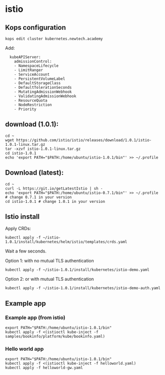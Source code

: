 # istio

## Kops configuration
```
kops edit cluster kubernetes.newtech.academy
```
Add:
```
  kubeAPIServer:
    admissionControl:
    - NamespaceLifecycle
    - LimitRanger
    - ServiceAccount
    - PersistentVolumeLabel
    - DefaultStorageClass
    - DefaultTolerationSeconds
    - MutatingAdmissionWebhook
    - ValidatingAdmissionWebhook
    - ResourceQuota
    - NodeRestriction
    - Priority
```

## download (1.0.1):
```
cd ~
wget https://github.com/istio/istio/releases/download/1.0.1/istio-1.0.1-linux.tar.gz
tar -xzvf istio-1.0.1-linux.tar.gz
cd istio-1.0.1
echo 'export PATH="$PATH:/home/ubuntu/istio-1.0.1/bin"' >> ~/.profile
```

## Download (latest):
```
cd ~
curl -L https://git.io/getLatestIstio | sh -
echo 'export PATH="$PATH:/home/ubuntu/istio-0.7.1/bin"' >> ~/.profile # change 0.7.1 in your version
cd istio-1.0.1 # change 1.0.1 in your version
```

## Istio install

Apply CRDs:

```
kubectl apply -f ~/istio-1.0.1/install/kubernetes/helm/istio/templates/crds.yaml
```

Wait a few seconds.


Option 1: with no mutual TLS authentication
```
kubectl apply -f ~/istio-1.0.1/install/kubernetes/istio-demo.yaml
```

Option 2: or with mutual TLS authentication
```
kubectl apply -f ~/istio-1.0.1/install/kubernetes/istio-demo-auth.yaml
```

## Example app

### Example app (from istio)
```
export PATH="$PATH:/home/ubuntu/istio-1.0.1/bin"
kubectl apply -f <(istioctl kube-inject -f samples/bookinfo/platform/kube/bookinfo.yaml)
```

### Hello world app 
```
export PATH="$PATH:/home/ubuntu/istio-1.0.1/bin"
kubectl apply -f <(istioctl kube-inject -f helloworld.yaml)
kubectl apply -f helloworld-gw.yaml
```
